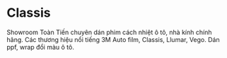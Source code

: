 # Classis
Showroom Toàn Tiến chuyên dán phim cách nhiệt ô tô, nhà kính chính hãng. Các thương hiệu nổi tiếng 3M Auto film, Classis, Llumar, Vego. Dán ppf, wrap đổi màu ô tô.
